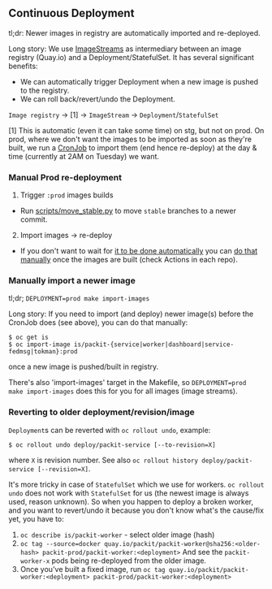 ## Continuous Deployment

tl;dr: Newer images in registry are automatically imported and re-deployed.

Long story:
We use [ImageStreams](https://docs.openshift.com/container-platform/latest/openshift_images/image-streams-manage.html)
as intermediary between an image registry (Quay.io) and a Deployment/StatefulSet.
It has several significant benefits:

- We can automatically trigger Deployment when a new image is pushed to the registry.
- We can roll back/revert/undo the Deployment.

`Image registry` -> [1] -> `ImageStream` -> `Deployment`/`StatefulSet`

[1] This is automatic (even it can take some time) on stg, but not on prod.
On prod, where we don't want the images to
be imported as soon as they're built, we run a
[CronJob](https://github.com/packit/deployment/blob/main/cron-jobs/import-images/job-import-images.yaml)
to import them (end hence re-deploy) at the day & time (currently at 2AM on Tuesday) we want.

### Manual Prod re-deployment

1. Trigger `:prod` images builds

- Run [scripts/move_stable.py](../scripts/move_stable.py) to move `stable` branches to a newer commit.

2. Import images -> re-deploy

- If you don't want to wait for [it to be done automatically](#continuous-deployment) you can
  [do that manually](#manually-import-a-newer-image) once the images are built (check Actions in each repo).

### Manually import a newer image

tl;dr; `DEPLOYMENT=prod make import-images`

Long story:
If you need to import (and deploy) newer image(s) before the CronJob does
(see above), you can do that manually:

    $ oc get is
    $ oc import-image is/packit-{service|worker|dashboard|service-fedmsg|tokman}:prod

once a new image is pushed/built in registry.

There's also 'import-images' target in the Makefile, so `DEPLOYMENT=prod make import-images` does this for you for all images (image streams).

### Reverting to older deployment/revision/image

`Deployment`s can be reverted with `oc rollout undo`, example:

    $ oc rollout undo deploy/packit-service [--to-revision=X]

where `X` is revision number.
See also `oc rollout history deploy/packit-service [--revision=X]`.

It's more tricky in case of `StatefulSet` which we use for workers.
`oc rollout undo` does not work with `StatefulSet` for us
(the newest image is always used, reason unknown).
So when you happen to deploy a broken worker, and you want to revert/undo it
because you don't know what's the cause/fix yet, you have to:

1. `oc describe is/packit-worker` - select older image (hash)
2. `oc tag --source=docker quay.io/packit/packit-worker@sha256:<older-hash> packit-prod/packit-worker:<deployment>`
   And see the `packit-worker-x` pods being re-deployed from the older image.
3. Once you've built a fixed image, run
   `oc tag quay.io/packit/packit-worker:<deployment> packit-prod/packit-worker:<deployment>`
